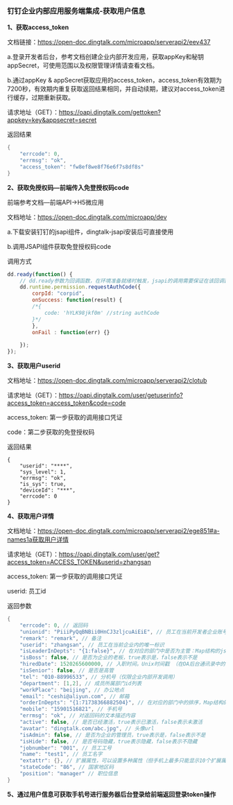 ### 钉钉企业内部应用服务端集成-获取用户信息

**1、获取access_token**

文档链接：<https://open-doc.dingtalk.com/microapp/serverapi2/eev437>

a.登录开发者后台，参考文档创建企业内部开发应用，获取appKey和秘钥appSecret，可使用范围以及权限管理详情请查看文档。

b.通过appKey & appSecret获取应用的access_token，access_token有效期为7200秒，有效期内重复获取返回结果相同，并自动续期，建议对access_token进行缓存，过期重新获取。

请求地址（GET）：https://oapi.dingtalk.com/gettoken?appkey=key&appsecret=secret

返回结果

```java
{
    "errcode": 0,
    "errmsg": "ok",
    "access_token": "fw8ef8we8f76e6f7s8df8s"
}
```

**2、获取免授权码—前端传入免登授权码code**

前端参考文档—前端API->H5微应用

文档地址：<https://open-doc.dingtalk.com/microapp/dev>

a.下载安装钉钉的jsapi组件，dingtalk-jsapi安装后可直接使用

b.调用JSAPI组件获取免登授权码code

调用方式

```javascript
dd.ready(function() {
    // dd.ready参数为回调函数，在环境准备就绪时触发，jsapi的调用需要保证在该回调函数触发后调用，否则无效。
    dd.runtime.permission.requestAuthCode({
        corpId: "corpid",
        onSuccess: function(result) {
        /*{
            code: 'hYLK98jkf0m' //string authCode
        }*/
        },
        onFail : function(err) {}
  
    });
});
```

**3、获取用户userid**

文档地址：<https://open-doc.dingtalk.com/microapp/serverapi2/clotub>

请求地址（GET）：https://oapi.dingtalk.com/user/getuserinfo?access_token=access_token&code=code

access_token: 第一步获取的调用接口凭证

code：第二步获取的免登授权码

返回结果

```
{
    "userid": "****",
    "sys_level": 1,
    "errmsg": "ok",
    "is_sys": true,
    "deviceId": "***",
    "errcode": 0
}
```

**4、获取用户详情**

文档地址：<https://open-doc.dingtalk.com/microapp/serverapi2/ege851#a-names1a获取用户详情>

请求地址（GET）：https://oapi.dingtalk.com/user/get?access_token=ACCESS_TOKEN&userid=zhangsan

access_token: 第一步获取的调用接口凭证

userid: 员工id

返回参数

```java
{
    "errcode": 0, // 返回码
    "unionid": "PiiiPyQqBNBii0HnCJ3zljcuAiEiE", // 员工在当前开发者企业账号范围内的唯一标识，系统生成，固定值，不会改变
    "remark": "remark", // 备注
    "userid": "zhangsan", // 员工在当前企业内的唯一标识
    "isLeaderInDepts": "{1:false}", // 在对应的部门中是否为主管：Map结构的json字符串，key是部门的Id，value是人员在这个部门中是否为主管，true表示是，false表示不是
    "isBoss": false, // 是否为企业的老板，true表示是，false表示不是
    "hiredDate": 1520265600000, // 入职时间。Unix时间戳 （在OA后台通讯录中的员工基础信息中维护过入职时间才会返回)
    "isSenior": false, // 是否是高管
    "tel": "010-88996533", // 分机号（仅限企业内部开发调用）
    "department": [1,2], // 成员所属部门id列表
    "workPlace": "beijing", // 办公地点
    "email": "ceshi@aliyun.com", // 邮箱
    "orderInDepts": "{1:71738366882504}", // 在对应的部门中的排序，Map结构的json字符串，key是部门的Id，value是人员在这个部门的排序值
    "mobile": "15901516821", // 手机号
    "errmsg": "ok", // 对返回码的文本描述内容
    "active": false, // 是否已经激活，true表示已激活，false表示未激活
    "avatar": "dingtalk.com/abc.jpg", // 头像url
    "isAdmin": false, // 是否为企业的管理员，true表示是，false表示不是
    "isHide": false, // 是否号码隐藏，true表示隐藏，false表示不隐藏
    "jobnumber": "001", // 员工工号
    "name": "test1", // 员工名字
    "extattr": {}, // 扩展属性，可以设置多种属性（但手机上最多只能显示10个扩展属性，具体显示哪些属性，请到OA管理后台->设置->通讯录信息设置和OA管理后台->设置->手机端显示信息设置）
    "stateCode": "86", // 国家地区码
    "position": "manager" // 职位信息
}
```

**5、通过用户信息可获取手机号进行服务器后台登录给前端返回登录token操作**